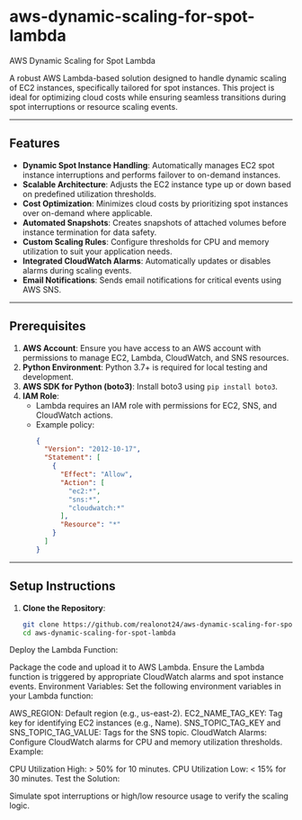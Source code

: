 # aws-dynamic-scaling-for-spot-lambda

 AWS Dynamic Scaling for Spot Lambda

A robust AWS Lambda-based solution designed to handle dynamic scaling of EC2 instances, specifically tailored for spot instances. This project is ideal for optimizing cloud costs while ensuring seamless transitions during spot interruptions or resource scaling events.

---

## Features

- **Dynamic Spot Instance Handling**: Automatically manages EC2 spot instance interruptions and performs failover to on-demand instances.
- **Scalable Architecture**: Adjusts the EC2 instance type up or down based on predefined utilization thresholds.
- **Cost Optimization**: Minimizes cloud costs by prioritizing spot instances over on-demand where applicable.
- **Automated Snapshots**: Creates snapshots of attached volumes before instance termination for data safety.
- **Custom Scaling Rules**: Configure thresholds for CPU and memory utilization to suit your application needs.
- **Integrated CloudWatch Alarms**: Automatically updates or disables alarms during scaling events.
- **Email Notifications**: Sends email notifications for critical events using AWS SNS.

---

## Prerequisites

1. **AWS Account**: Ensure you have access to an AWS account with permissions to manage EC2, Lambda, CloudWatch, and SNS resources.
2. **Python Environment**: Python 3.7+ is required for local testing and development.
3. **AWS SDK for Python (boto3)**: Install boto3 using `pip install boto3`.
4. **IAM Role**:
   - Lambda requires an IAM role with permissions for EC2, SNS, and CloudWatch actions.
   - Example policy:
     ```json
     {
       "Version": "2012-10-17",
       "Statement": [
         {
           "Effect": "Allow",
           "Action": [
             "ec2:*",
             "sns:*",
             "cloudwatch:*"
           ],
           "Resource": "*"
         }
       ]
     }
     ```

---

## Setup Instructions

1. **Clone the Repository**:
   ```bash
   git clone https://github.com/realonot24/aws-dynamic-scaling-for-spot-lambda.git
   cd aws-dynamic-scaling-for-spot-lambda
Deploy the Lambda Function:

Package the code and upload it to AWS Lambda.
Ensure the Lambda function is triggered by appropriate CloudWatch alarms and spot instance events.
Environment Variables: Set the following environment variables in your Lambda function:

AWS_REGION: Default region (e.g., us-east-2).
EC2_NAME_TAG_KEY: Tag key for identifying EC2 instances (e.g., Name).
SNS_TOPIC_TAG_KEY and SNS_TOPIC_TAG_VALUE: Tags for the SNS topic.
CloudWatch Alarms: Configure CloudWatch alarms for CPU and memory utilization thresholds. Example:

CPU Utilization High: > 50% for 10 minutes.
CPU Utilization Low: < 15% for 30 minutes.
Test the Solution:

Simulate spot interruptions or high/low resource usage to verify the scaling logic.
